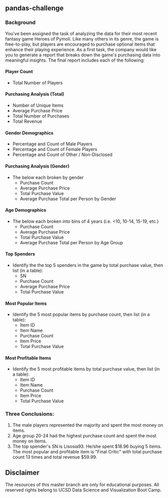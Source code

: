 ## pandas-challenge
### Background
You've been assigned the task of analyzing the data for their most recent fantasy game Heroes of Pymoli. Like many others in its genre, the game is free-to-play, but players are encouraged to purchase optional items that enhance their playing experience. As a first task, the company would like you to generate a report that breaks down the game's purchasing data into meaningful insights.
The final report includes each of the following:
#### Player Count
* Total Number of Players
#### Purchasing Analysis (Total)
* Number of Unique Items
* Average Purchase Price
* Total Number of Purchases
* Total Revenue
#### Gender Demographics
* Percentage and Count of Male Players
* Percentage and Count of Female Players
* Percentage and Count of Other / Non-Disclosed
#### Purchasing Analysis (Gender)
* The below each broken by gender
  * Purchase Count
  * Average Purchase Price
  * Total Purchase Value
  * Average Purchase Total per Person by Gender
#### Age Demographics
* The below each broken into bins of 4 years (i.e. &lt;10, 10-14, 15-19, etc.)
  * Purchase Count
  * Average Purchase Price
  * Total Purchase Value
  * Average Purchase Total per Person by Age Group
#### Top Spenders
* Identify the the top 5 spenders in the game by total purchase value, then list (in a table):
  * SN
  * Purchase Count
  * Average Purchase Price
  * Total Purchase Value
#### Most Popular Items
* Identify the 5 most popular items by purchase count, then list (in a table):
  * Item ID
  * Item Name
  * Purchase Count
  * Item Price
  * Total Purchase Value
#### Most Profitable Items
* Identify the 5 most profitable items by total purchase value, then list (in a table):
  * Item ID
  * Item Name
  * Purchase Count
  * Item Price
  * Total Purchase Value
### Three Conclusions:
1. The male players represented the majority and spent the most money on items.
2. Age group 20-24 had the highest purchase count and spent the most money on items.
3. The top spender's SN is Lisosia93. He/she spent $18.96 buying 5 items. The most popular and profitable item is "Final Critic" with total purchase count 13 times and total revenue $59.99.
## Disclaimer
The resources of this master branch are only for educational purposes. All reserved rights belong to UCSD Data Science and Visualization Boot Camp.